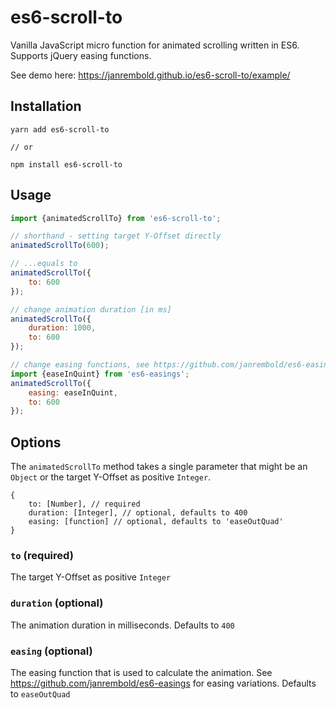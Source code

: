 # es6-scroll-to
Vanilla JavaScript micro function for animated scrolling written in ES6. Supports jQuery easing functions. 

See demo here: https://janrembold.github.io/es6-scroll-to/example/

## Installation

```
yarn add es6-scroll-to

// or

npm install es6-scroll-to
```

## Usage

```javascript
import {animatedScrollTo} from 'es6-scroll-to';

// shorthand - setting target Y-Offset directly
animatedScrollTo(600);

// ...equals to 
animatedScrollTo({
    to: 600
});

// change animation duration [in ms]
animatedScrollTo({
    duration: 1000,
    to: 600
});

// change easing functions, see https://github.com/janrembold/es6-easings
import {easeInQuint} from 'es6-easings';
animatedScrollTo({
    easing: easeInQuint,
    to: 600
});

```

## Options

The `animatedScrollTo` method takes a single parameter that might be an `Object` or the target Y-Offset as positive `Integer`.

```
{
    to: [Number], // required
    duration: [Integer], // optional, defaults to 400
    easing: [function] // optional, defaults to 'easeOutQuad'    
}
```

### `to` (required)
The target Y-Offset as positive `Integer`

### `duration` (optional)
The animation duration in milliseconds. Defaults to `400`

### `easing` (optional)
The easing function that is used to calculate the animation. See https://github.com/janrembold/es6-easings for easing variations. Defaults to `easeOutQuad`
